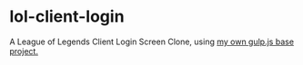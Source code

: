# lol-client-login
A League of Legends Client Login Screen Clone, using <a href="https://github.com/victalbrecht/gulpjs-base-project" target="_blank">my own gulp.js base project.</a>
